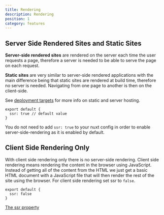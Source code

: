 ```yaml
---
title: Rendering
description: Rendering
position: 1
category: features
---
```


## Server Side Rendered Sites and Static Sites

**Server-side rendered sites** are rendered on the server each time the user requests a page, therefore a server is needed to be able to serve the page on each request.

**Static sites** are very similar to server-side rendered applications with the main difference being that static sites are rendered at build time, therefore no server is needed. Navigating from one page to another is then on the client-side.

See [deployment targets](/guides/features/deployment-targets) for more info on static and server hosting.

```js{}[nuxt.config.js]
export default {
  ssr: true // default value
}
```

<base-alert type="info">

You do not need to add `ssr: true` to your nuxt config in order to enable server-side-rendering as it is enabled by default.

</base-alert>

## Client Side Rendering Only

With client side rendering only there is no server-side rendering. Client side rendering means rendering the content in the browser using JavaScript. Instead of getting all of the content from the HTML we just get a basic HTML document with a JavaScript file that will then render the rest of the site using the browser. For client side rendering set ssr to `false`.

```js{}[nuxt.config.js]
export default {
  ssr: false
}
```

<base-alert type="next">

[The ssr property](/guides/configuration-glossary/configuration-ssr)

</base-alert>
